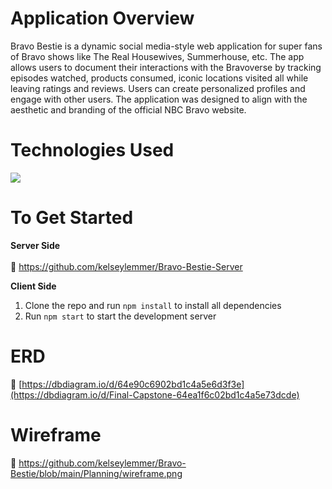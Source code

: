 # Application Overview
Bravo Bestie is a dynamic social media-style web application for super fans of Bravo shows like The Real Housewives, Summerhouse, etc. The app allows users to document their interactions with the Bravoverse by tracking episodes watched, products consumed, iconic locations visited all while leaving ratings and reviews. Users can create personalized profiles and engage with other users. The application was designed to align with the aesthetic and branding of the official NBC Bravo website.
# Technologies Used
<img src="https://skillicons.dev/icons?i=javascript,html,css,react,py,django,git" />
 

# To Get Started
**Server Side**
<br><br>
🔗 https://github.com/kelseylemmer/Bravo-Bestie-Server

**Client Side**
1. Clone the repo and run `npm install` to install all dependencies
2. Run `npm start` to start the development server

# ERD
🔗 [https://dbdiagram.io/d/64e90c6902bd1c4a5e6d3f3e](https://dbdiagram.io/d/Final-Capstone-64ea1f6c02bd1c4a5e73dcde)

# Wireframe
🔗 https://github.com/kelseylemmer/Bravo-Bestie/blob/main/Planning/wireframe.png
